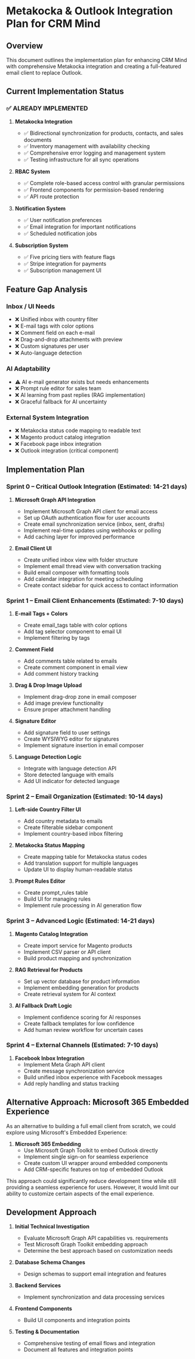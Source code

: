 # Metakocka & Outlook Integration Plan for CRM Mind

## Overview

This document outlines the implementation plan for enhancing CRM Mind with comprehensive Metakocka integration and creating a full-featured email client to replace Outlook.

## Current Implementation Status

### ✅ ALREADY IMPLEMENTED

1. **Metakocka Integration**
   - ✅ Bidirectional synchronization for products, contacts, and sales documents
   - ✅ Inventory management with availability checking
   - ✅ Comprehensive error logging and management system
   - ✅ Testing infrastructure for all sync operations

2. **RBAC System**
   - ✅ Complete role-based access control with granular permissions
   - ✅ Frontend components for permission-based rendering
   - ✅ API route protection

3. **Notification System**
   - ✅ User notification preferences
   - ✅ Email integration for important notifications
   - ✅ Scheduled notification jobs

4. **Subscription System**
   - ✅ Five pricing tiers with feature flags
   - ✅ Stripe integration for payments
   - ✅ Subscription management UI

## Feature Gap Analysis

### Inbox / UI Needs
- ❌ Unified inbox with country filter
- ❌ E-mail tags with color options
- ❌ Comment field on each e-mail
- ❌ Drag-and-drop attachments with preview
- ❌ Custom signatures per user
- ❌ Auto-language detection

### AI Adaptability
- ⚠️ AI e-mail generator exists but needs enhancements
- ❌ Prompt rule editor for sales team
- ❌ AI learning from past replies (RAG implementation)
- ❌ Graceful fallback for AI uncertainty

### External System Integration
- ❌ Metakocka status code mapping to readable text
- ❌ Magento product catalog integration
- ❌ Facebook page inbox integration
- ❌ Outlook integration (critical component)

## Implementation Plan

### Sprint 0 – Critical Outlook Integration (Estimated: 14-21 days)

1. **Microsoft Graph API Integration**
   - Implement Microsoft Graph API client for email access
   - Set up OAuth authentication flow for user accounts
   - Create email synchronization service (inbox, sent, drafts)
   - Implement real-time updates using webhooks or polling
   - Add caching layer for improved performance

2. **Email Client UI**
   - Create unified inbox view with folder structure
   - Implement email thread view with conversation tracking
   - Build email composer with formatting tools
   - Add calendar integration for meeting scheduling
   - Create contact sidebar for quick access to contact information

### Sprint 1 – Email Client Enhancements (Estimated: 7-10 days)

1. **E-mail Tags + Colors**
   - Create email_tags table with color options
   - Add tag selector component to email UI
   - Implement filtering by tags

2. **Comment Field**
   - Add comments table related to emails
   - Create comment component in email view
   - Add comment history tracking

3. **Drag & Drop Image Upload**
   - Implement drag-drop zone in email composer
   - Add image preview functionality
   - Ensure proper attachment handling

4. **Signature Editor**
   - Add signature field to user settings
   - Create WYSIWYG editor for signatures
   - Implement signature insertion in email composer

5. **Language Detection Logic**
   - Integrate with language detection API
   - Store detected language with emails
   - Add UI indicator for detected language

### Sprint 2 – Email Organization (Estimated: 10-14 days)

1. **Left-side Country Filter UI**
   - Add country metadata to emails
   - Create filterable sidebar component
   - Implement country-based inbox filtering

2. **Metakocka Status Mapping**
   - Create mapping table for Metakocka status codes
   - Add translation support for multiple languages
   - Update UI to display human-readable status

3. **Prompt Rules Editor**
   - Create prompt_rules table
   - Build UI for managing rules
   - Implement rule processing in AI generation flow

### Sprint 3 – Advanced Logic (Estimated: 14-21 days)

1. **Magento Catalog Integration**
   - Create import service for Magento products
   - Implement CSV parser or API client
   - Build product mapping and synchronization

2. **RAG Retrieval for Products**
   - Set up vector database for product information
   - Implement embedding generation for products
   - Create retrieval system for AI context

3. **AI Fallback Draft Logic**
   - Implement confidence scoring for AI responses
   - Create fallback templates for low confidence
   - Add human review workflow for uncertain cases

### Sprint 4 – External Channels (Estimated: 7-10 days)

1. **Facebook Inbox Integration**
   - Implement Meta Graph API client
   - Create message synchronization service
   - Build unified inbox experience with Facebook messages
   - Add reply handling and status tracking

## Alternative Approach: Microsoft 365 Embedded Experience

As an alternative to building a full email client from scratch, we could explore using Microsoft's Embedded Experience:

1. **Microsoft 365 Embedding**
   - Use Microsoft Graph Toolkit to embed Outlook directly
   - Implement single sign-on for seamless experience
   - Create custom UI wrapper around embedded components
   - Add CRM-specific features on top of embedded Outlook

This approach could significantly reduce development time while still providing a seamless experience for users. However, it would limit our ability to customize certain aspects of the email experience.

## Development Approach

1. **Initial Technical Investigation**
   - Evaluate Microsoft Graph API capabilities vs. requirements
   - Test Microsoft Graph Toolkit embedding approach
   - Determine the best approach based on customization needs

2. **Database Schema Changes**
   - Design schemas to support email integration and features

3. **Backend Services**
   - Implement synchronization and data processing services

4. **Frontend Components**
   - Build UI components and integration points

5. **Testing & Documentation**
   - Comprehensive testing of email flows and integration
   - Document all features and integration points
